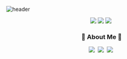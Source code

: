 ![header](https://capsule-render.vercel.app/api?type=waving&color=0:E040FB,100:2FE4ED&height=170&section=header&text=HanNayeoniee&fontSize=50&fontColor=FFFFFF)

<p align="center">
  <img src="https://hits.seeyoufarm.com/api/count/incr/badge.svg?url=https%3A%2F%2Fgithub.com%2FHanNayeoniee&count_bg=%23BB46E3&title_bg=%23555555&icon=github.svg&icon_color=%23E7E7E7&title=hits&edge_flat=false"/>  
  <img src="https://img.shields.io/github/followers/HanNayeoniee?style=social">
  <a href="https://solved.ac/nayeoniee"><img src="http://mazassumnida.wtf/api/mini/generate_badge?boj=nayeoniee"/></a>&nbsp;
</p>

<h3 align="center"> 🐳 About Me 🐳 </h3>

<p align="center"> 
  <a href="mailto:nayeon2.han@gmail.com"><img src ="https://img.shields.io/badge/Gmail-d14836?style=flat-square&logo=Gmail&logoColor=white"/></a>&nbsp;
  <a href="https://log4yeoniee.tistory.com/"><img src="https://img.shields.io/badge/Tech%20Blog-20C997?style=flat-square&logo=Blogger&logoColor=white"/></a>&nbsp;
  <a href="https://www.linkedin.com/in/na-yeon-han-52121820b/"><img src="https://img.shields.io/badge/LinkedIn-0A66C2?style=flat-square&logo=linkedin&logoColor=white"/></a>&nbsp;
</p>


<!--
### Hi there 👋

- 🌱 I’m currently learning `Natural Language Processing` at Boostcamp.
- ✏️ I studied `Image Processing` at Sangmyung University.
-  📫 You can reach me by nayeon2.han@gmail.com

 [![HanNayeoniee's github stats](https://github-readme-stats.vercel.app/api?username=HanNayeoniee)](https://github.com/anuraghazra/github-readme-stats)


**HanNayeoniee/HanNayeoniee** is a ✨ _special_ ✨ repository because its `README.md` (this file) appears on your GitHub profile.

Here are some ideas to get you started:

- 🔭 I’m currently working on ...
- 🌱 I’m currently learning ...
- 👯 I’m looking to collaborate on ...
- 🤔 I’m looking for help with ...
- 💬 Ask me about ...
 📫 How to reach me: nayeon2.han@gmail.com
- 😄 Pronouns: ...
- ⚡ Fun fact: ...

 <a href="[https://github.com/cow-coding/CV/blob/main/CV(kor).pdf](https://www.notion.so/AI-Engineer-4f9116eb05dc466798e3d39b8da1fc35)"><img src ="https://img.shields.io/badge/CV-000000?style=flat-square&logo=Notion&logoColor=white"/></a>&nbsp;
-->
